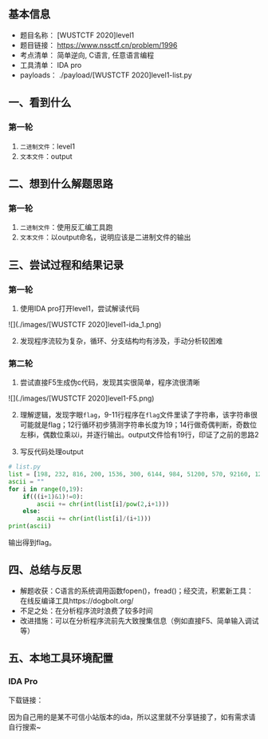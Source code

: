 ## 基本信息

- 题目名称： [WUSTCTF 2020]level1
- 题目链接： https://www.nssctf.cn/problem/1996
- 考点清单： 简单逆向, C语言, 任意语言编程
- 工具清单： IDA pro
- payloads： ./payload/[WUSTCTF 2020]level1-list.py

## 一、看到什么

### 第一轮

1. `二进制文件`：level1
2. `文本文件`：output

## 二、想到什么解题思路

### 第一轮

1. `二进制文件`：使用反汇编工具跑
2. `文本文件`：以output命名，说明应该是二进制文件的输出

## 三、尝试过程和结果记录

### 第一轮

1. 使用IDA pro打开level1，尝试解读代码

![](./images/\[WUSTCTF 2020\]level1-ida_1.png)

2. 发现程序流较为复杂，循环、分支结构均有涉及，手动分析较困难

### 第二轮

1. 尝试直接F5生成伪c代码，发现其实很简单，程序流很清晰

![](./images/\[WUSTCTF 2020\]level1-F5.png)

2. 理解逻辑，发现字眼`flag`，9-11行程序在`flag`文件里读了字符串，该字符串很可能就是flag；12行循环初步猜测字符串长度为19；14行做奇偶判断，奇数位左移i，偶数位乘以i，并逐行输出。output文件恰有19行，印证了之前的思路2

3. 写反代码处理output

```python
# list.py
list = [198, 232, 816, 200, 1536, 300, 6144, 984, 51200, 570, 92160, 1200, 565248, 756, 1474560, 800, 6291456, 1782, 65536000]
ascii = ""
for i in range(0,19):
    if(((i+1)&1)!=0):
        ascii += chr(int(list[i]/pow(2,i+1)))
    else:
        ascii += chr(int(list[i]/(i+1)))
print(ascii)
```

输出得到flag。

## 四、总结与反思

- 解题收获：C语言的系统调用函数fopen()，fread()；经交流，积累新工具：在线反编译工具https://dogbolt.org/
- 不足之处：在分析程序流时浪费了较多时间
- 改进措施：可以在分析程序流前先大致搜集信息（例如直接F5、简单输入调试等）

## 五、本地工具环境配置

### IDA Pro

下载链接：

因为自己用的是某不可信小站版本的ida，所以这里就不分享链接了，如有需求请自行搜索~
